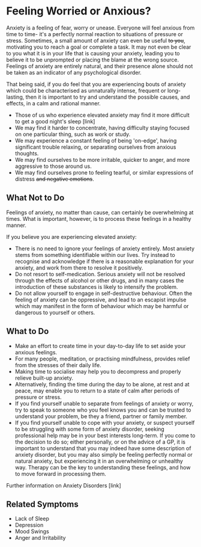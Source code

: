 # Feeling Worried or Anxious?

Anxiety is a feeling of fear, worry or unease. Everyone will feel anxious from time to time- it's a perfectly normal reaction to situations of pressure or stress. Sometimes, a small amount of anxiety can even be useful ~~to you~~, motivating you to reach a goal or complete a task. It may not even be clear to you what it is in your life that is causing your anxiety, leading you to believe it to be unprompted or placing the blame at the wrong source. Feelings of anxiety are entirely natural, and their presence alone should not be taken as an indicator of any psychological disorder.

That being said, if you do feel that you are experiencing bouts of anxiety which could be characterised as unnaturally intense, frequent or long-lasting, then it is important to try and understand the possible causes, and  effects, in a calm and rational manner.

- Those of us who experience elevated anxiety may find it more difficult to get a good night's sleep [link]
- We may find it harder to concentrate, having difficulty staying focused on one particular thing, such as work or study.
- We may experience a constant feeling of being  'on-edge', having significant trouble relaxing, or separating ourselves from anxious thoughts.
- We may find ourselves to be more irritable, quicker to anger, and more aggressive to those around us.
- We may find ourselves prone to feeling tearful, or similar expressions of distress ~~and negative emotions~~.

## What Not to Do

Feelings of anxiety, no matter than cause, can certainly be overwhelming at times. What is important, however, is to process these feelings in a healthy manner.

If you believe you are experiencing elevated anxiety:

- There is no need to ignore your feelings of anxiety entirely. Most anxiety stems from something identifiable within our lives. Try instead to recognise and acknowledge if there is a reasonable explanation for your anxiety, and work from there to resolve it positively.
- Do not resort to self-medication. Serious anxiety will not be resolved through the effects of alcohol or other drugs, and in many cases the introduction of these substances is likely to intensify the problem.
- Do not allow yourself to engage in self-destructive behaviour. Often the feeling of anxiety can be oppressive, and lead to an escapist impulse which may manifest in the form of behaviour which may be harmful or dangerous to yourself or others.

## What to Do

- Make an effort to create time in your day-to-day life to set aside your anxious feelings.
- For many people, meditation, or practising mindfulness, provides relief from the stresses of their daily life.
- Making time to socialise may help you to decompress and properly relieve built-up anxiety.
- Alternatively, finding the time during the day to be alone, at rest and at peace, may enable you to return to a state of calm after periods of pressure or stress.
- If you find yourself unable to separate from feelings of anxiety or worry, try to speak to someone who you feel knows you and can be trusted to understand your problem, be they a friend, partner or family member.
- If you find yourself unable to cope with your anxiety, or suspect yourself  to be struggling with some form of anxiety disorder, seeking professional help may be in your best interests long-term. If you come to the decision to do so; either personally, or on the advice of a GP, it is important to understand that you may indeed have some description of anxiety disorder, but you may also simply be feeling perfectly normal or natural anxiety, but experiencing it in an overwhelming or unhealthy way. Therapy can be the key to understanding these feelings, and how to move forward in processing them.

Further information on Anxiety Disorders [link]

## Related Symptoms

- Lack of Sleep
- Depression
- Mood Swings
- Anger and Irritability